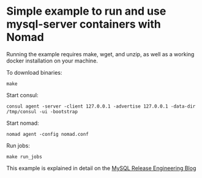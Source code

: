 # Simple example to run and use mysql-server containers with Nomad

Running the example requires make, wget, and unzip, as well as a working docker
installation on your machine.


To download binaries:
```
make
```

Start consul:
```
consul agent -server -client 127.0.0.1 -advertise 127.0.0.1 -data-dir /tmp/consul -ui -bootstrap
```

Start nomad:
```
nomad agent -config nomad.conf
```

Run jobs:
```
make run_jobs

```

This example is explained in detail on the [MySQL Release Engineering
Blog](https://mysqlrelease.com/)
